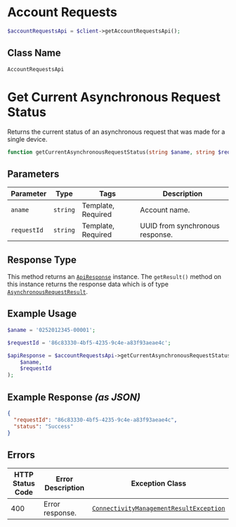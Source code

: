 # Account Requests

```php
$accountRequestsApi = $client->getAccountRequestsApi();
```

## Class Name

`AccountRequestsApi`


# Get Current Asynchronous Request Status

Returns the current status of an asynchronous request that was made for a single device.

```php
function getCurrentAsynchronousRequestStatus(string $aname, string $requestId): ApiResponse
```

## Parameters

| Parameter | Type | Tags | Description |
|  --- | --- | --- | --- |
| `aname` | `string` | Template, Required | Account name. |
| `requestId` | `string` | Template, Required | UUID from synchronous response. |

## Response Type

This method returns an [`ApiResponse`](../../doc/api-response.md) instance. The `getResult()` method on this instance returns the response data which is of type [`AsynchronousRequestResult`](../../doc/models/asynchronous-request-result.md).

## Example Usage

```php
$aname = '0252012345-00001';

$requestId = '86c83330-4bf5-4235-9c4e-a83f93aeae4c';

$apiResponse = $accountRequestsApi->getCurrentAsynchronousRequestStatus(
    $aname,
    $requestId
);
```

## Example Response *(as JSON)*

```json
{
  "requestId": "86c83330-4bf5-4235-9c4e-a83f93aeae4c",
  "status": "Success"
}
```

## Errors

| HTTP Status Code | Error Description | Exception Class |
|  --- | --- | --- |
| 400 | Error response. | [`ConnectivityManagementResultException`](../../doc/models/connectivity-management-result-exception.md) |

